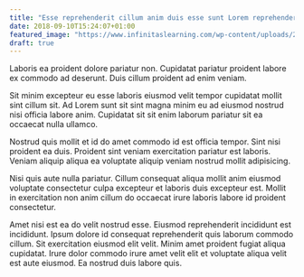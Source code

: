 ```yaml
---
title: "Esse reprehenderit cillum anim duis esse sunt Lorem reprehenderit."
date: 2018-09-10T15:24:07+01:00
featured_image: "https://www.infinitaslearning.com/wp-content/uploads/2018/09/xAnnaSettman-400x225.png.pagespeed.ic.65bBk95t7A.webp"
draft: true
---
```


Laboris ea proident dolore pariatur non. Cupidatat pariatur proident labore ex commodo ad deserunt. Duis cillum proident ad enim veniam.

Sit minim excepteur eu esse laboris eiusmod velit tempor cupidatat mollit sint cillum sit. Ad Lorem sunt sit sint magna minim eu ad eiusmod nostrud nisi officia labore anim. Cupidatat sit sit enim laborum pariatur sit ea occaecat nulla ullamco.

Nostrud quis mollit et id do amet commodo id est officia tempor. Sint nisi proident ea duis. Proident sint veniam exercitation pariatur est laboris. Veniam aliquip aliqua ea voluptate aliquip veniam nostrud mollit adipisicing.

Nisi quis aute nulla pariatur. Cillum consequat aliqua mollit anim eiusmod voluptate consectetur culpa excepteur et laboris duis excepteur est. Mollit in exercitation non anim cillum do occaecat irure laboris labore id proident consectetur.

Amet nisi est ea do velit nostrud esse. Eiusmod reprehenderit incididunt est incididunt. Ipsum dolore id consequat reprehenderit quis laborum commodo cillum. Sit exercitation eiusmod elit velit. Minim amet proident fugiat aliqua cupidatat. Irure dolor commodo irure amet velit elit et voluptate aliqua velit est aute eiusmod. Ea nostrud duis labore quis.